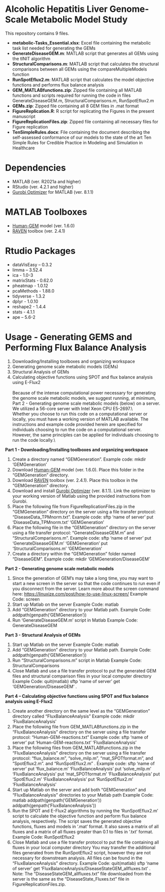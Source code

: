 # Alcoholic Hepatitis Liver Genome-Scale Metabolic Model Study

This repository contains 9 files.
- **metabolic-Tasks_Essential.xlsx**: Excel file containing the metabolic task list needed for generating the GEMs
- **GenerateDiseaseGEM.m**: MATLAB script that generates all GEMs using the tINIT algorithm
- **StructuralComparisons.m**: MATLAB script that calculates the structural comparisons between all GEMs using the compareMultipleModels function
- **RunSpotEflux2.m**: MATLAB script that calculates the model objective functions and performs flux balance analysis
- **GEM_MATLABfunctions.zip**: Zipped file containing all MATLAB functions and scripts required for running the code in files GenerateDiseaseGEM.m, StructuralComparisons.m, RunSpotEflux2.m
- **GEMs.zip**: Zipped file containing all 8 GEM files in .mat format
- **FigureReplication.R**: R script for replicating the Figures in the present manuscript
- **FigureReplicationFiles.zip**: Zipped file containing all necessary files for Figure replication
- **TenSimpleRules.docx**: File containing the document describing the self-assessed conformance of our models to the state of the art Ten Simple Rules for Credible Practice in Modeling and Simulation in Healthcare

# Dependencies
- MATLAB (ver. R2021a and higher)
- RStudio (ver. 4.2.1 and higher)
- [Gurobi Optimizer](https://www.gurobi.com/downloads/gurobi-optimizer-eula/) for MATLAB (ver. 8.1.1)

# MATLAB Toolboxes
- [Human-GEM](https://github.com/SysBioChalmers/Human-GEM) model (ver. 1.6.0)
- [RAVEN](https://github.com/SysBioChalmers/RAVEN) toolbox (ver. 2.4.1)

# Rtudio Packages
- dataVisEasy – 0.3.2
- limma – 3.52.4
- ica - 1.0-3
- matrixStats - 0.62.0
- pheatmap - 1.0.12
- pcaMethods - 1.88.0
- tidyverse - 1.3.2
- dplyr - 1.0.10
- reshape2 - 1.4.4
- stats - 4.1.1
- ape – 5.6-2

# Usage - Generating GEMS and Performing Flux Balance Analysis
1. Downloading/Installing toolboxes and organizing workspace
2. Generating genome scale metabolic models (GEMs)
3. Structural Analysis of GEMs
4. Calculating objective functions using SPOT and flux balance analysis using E-Flux2\
\
Because of the intense computational power necessary for generating the genome scale metabolic models, we suggest running, at minimum, Part 2 - Generating genome scale metabolic models (below) on a server. We utilized a 56-core server with Intel Xeon CPU E5-2697.\ 
\
Whether you choose to run this code on a computational server or locally, you must have a working version of MATLAB available. The instructions and example code provided herein are specified for individuals choosing to run the code on a computational server. However, the same principles can be applied for individuals choosing to run the code locally.\

**Part 1 - Downloading/Installing toolboxes and organizing workspace**
1.	Create a directory named “GEMGeneration”.
    Example code: mkdir ‘GEMGeneration’
2.	Download [Human-GEM](https://github.com/SysBioChalmers/Human-GEM) model (ver. 1.6.0). Place this folder in the “GEMGeneration” directory.
3.	Download [RAVEN](https://github.com/SysBioChalmers/RAVEN) toolbox (ver. 2.4.1). Place this toolbox in the “GEMGeneration” directory.
4.	Download and install [Gurobi Optimizer](https://www.gurobi.com/downloads/gurobi-optimizer-eula/) (ver. 8.1.1). Link the optimizer to your working version of Matlab using the provided instructions from Gurobi.
5.	Place the following file from FigureReplicationFiles.zip in the “GEMGeneration” directory on the server using a file transfer protocol: “DiseaseData_TPMnorm.txt”.
    Example code: sftp ‘name of server’
		 put ‘DiseaseData_TPMnorm.txt’ ‘GEMGeneration’
6.	Place the following file in the “GEMGeneration” directory on the server using a file transfer protocol: “GenerateDiseaseGEM.m” and “StructuralComparisons.m”.
    Example code: sftp ‘name of server’
		 put ‘GenerateDiseaseGEM.m’ ‘GEMGeneration’
		 put ‘StructuralComparisons.m’ ‘GEMGeneration’
7.	Create a directory within the “GEMGeneration” folder named “DiseaseGEM”.
    Example code: mkdir ‘GEMGeneration/DiseaseGEM’

**Part 2 - Generating genome scale metabolic models**
1.	Since the generation of GEM’s may take a long time, you may want to start a new screen in the server so that the code continues to run even if you disconnect from the server. Learn more about the screen command here: https://linuxize.com/post/how-to-use-linux-screen/ 
    Example Code: screen
2.	Start up Matlab on the server
    Example Code: matlab
3.	Add “GEMGeneration” directory to your Matlab path.
    Example Code: addpath(genpath(‘GEMGeneration’))
4.	Run ‘GenerateDiseaseGEM.m’ script in Matlab
    Example Code: GenerateDiseaseGEM

**Part 3 - Structural Analysis of GEMs**
1.	Start up Matlab on the server
    Example Code: matlab
2.	Add “GEMGeneration” directory to your Matlab path.
    Example Code: addpath(genpath(‘GEMGeneration’))
3.	Run “StructuralComparisons.m” script in Matlab
    Example Code: StructuralComparisons
4.	Close Matlab and use a file transfer protocol to put the generated GEM files and structural comparison files in your local computer directory
    Example Code: quit(matlab)
    sftp ‘name of server’
		get ‘GEMGeneration/DiseaseGEM’ .

**Part 4 – Calculating objective functions using SPOT and flux balance analysis using E-Flux2**
1.	Create another directory on the same level as the “GEMGeneration” directory called “FluxBalanceAnalysis”
    Example code: mkdir ‘FluxBalanceAnalysis’
2.	Place the following file from GEM_MATLABfunctions.zip in the “FluxBalanceAnalysis” directory on the server using a file transfer protocol: “Human-GEM-reactions.txt”
    Example code: sftp ‘name of server’
		put ‘Human-GEM-reactions.txt’ ‘FluxBalanceAnalysis’
3.	Place the following files from GEM_MATLABfunctions.zip in the “FluxBalanceAnalysis” directory on the server using a file transfer protocol: “flux_balance.m”, “solve_milp.m”, “mat_SPOTformat.m”, and “SpotEflux2.m”. and “RunSpotEflux2.m” .
    Example code: sftp ‘name of server’
		put ‘flux_balance.m’ ‘FluxBalanceAnalysis’
 		put ‘solve_milp.m’ ‘FluxBalanceAnalysis’
		put ‘mat_SPOTformat.m’ ‘FluxBalanceAnalysis’
		put ‘SpotEflux2.m’ ‘FluxBalanceAnalysis’
		put ‘RunSpotEflux2.m’ ‘FluxBalanceAnalysis’
4.	Start up Matlab on the server and add both “GEMGeneration” and “FluxBalanceAnalysis” directories to your Matlab path
    Example Code: matlab
		addpath(genpath(‘GEMGeneration’))
		addpath(genpath(‘FluxBalanceAnalysis’))
5.	Run the SPOT and E-Flux2 algorithms by running the ‘RunSpotEflux2.m’ script to calculate the objective function and perform flux balance analysis, respectively. The script saves the generated objective functions, fluxes and models in ‘.mat’ format. It also saves a matrix of all fluxes and a matrix of all fluxes greater than 0.1 to files in ‘.txt’ format.
    Example Code: RunSpotEflux2
6.	Close Matlab and use a file transfer protocol to put the file containing all fluxes in your local computer directory You may transfer the additional files generated from the RunSpotEflux2 script, however they are not necessary for downstream analysis. All files can be found in the “FluxBalanceAnalysis” directory.
    Example Code: quit(matlab)
    sftp ‘name of server’
		get ‘FluxBalanceAnalysis/DiseaseStateGEM_allfluxes.txt’ .
Note: The “DiseaseStateGEM_allfluxes.txt” file downloaded from the server is the same as the “DiseaseState_Fluxes.txt” file in FigureReplicationFiles.zip.

